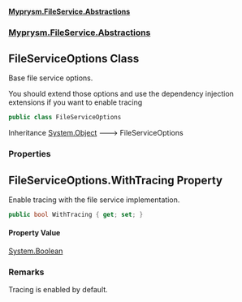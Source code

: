 #### [Myprysm.FileService.Abstractions](index.md 'index')
### [Myprysm.FileService.Abstractions](index.md#Myprysm.FileService.Abstractions 'Myprysm.FileService.Abstractions')

## FileServiceOptions Class

Base file service options.  
  
You should extend those options and use the dependency injection extensions if you want to enable tracing

```csharp
public class FileServiceOptions
```

Inheritance [System.Object](https://docs.microsoft.com/en-us/dotnet/api/System.Object 'System.Object') &#129106; FileServiceOptions
### Properties

<a name='Myprysm.FileService.Abstractions.FileServiceOptions.WithTracing'></a>

## FileServiceOptions.WithTracing Property

Enable tracing with the file service implementation.

```csharp
public bool WithTracing { get; set; }
```

#### Property Value
[System.Boolean](https://docs.microsoft.com/en-us/dotnet/api/System.Boolean 'System.Boolean')

### Remarks
Tracing is enabled by default.